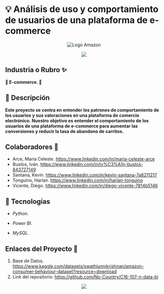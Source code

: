 # :bulb: Análisis de uso y comportamiento de usuarios de una plataforma de e-commerce


<div align="center">
  <img src="https://files.paredro.com/uploads/2018/08/Amazon-Logo.jpg" alt="Logo Amazon" />
</div>

<p align="center">
   <img src="https://img.shields.io/badge/STATUS-EN%20DESAROLLO-green">
   </p>
   
## Industria o Rubro :sparkles:

**:shopping_cart: E-commerce. :shopping_cart:**

## :pencil: Descripción

**Este proyecto se centra en entender los patrones de comportamiento de los usuarios y sus valoraciones en una plataforma de comercio electrónico. 
Nuestro objetivo es entender el comportamiento de los usuarios de una plataforma de e-commerce para aumentar las conversiones y reducir la tasa de abandono de carritos.**

## Colaboradores :rocket:

- Arce, María Celeste. https://www.linkedin.com/in/maria-celeste-arce
- Bustos, Iván. https://www.linkedin.com/in/iv%C3%A1n-bustos-843727149
- Santana, Kevin. https://www.linkedin.com/in/kevin-santana-7a8211217
- Tonguino, Harlan. https://www.linkedin.com/in/harlan-tonguino
- Vicente, Diego. https://www.linkedin.com/in/diego-vicente-7814b5146

## :wrench: Tecnologías

+ *Python.*

+ *Power BI.*

+ *MySQL.*

## Enlaces del Proyecto :link:

1. Base de Datos. https://www.kaggle.com/datasets/swathiunnikrishnan/amazon-consumer-behaviour-dataset?resource=download
2. Link del repositorio: https://github.com/No-Country/C16-107-n-data-bi

<p align="center">
  <img src="https://camo.githubusercontent.com/b25e5594ef0cd200f0ca9c5d8a8f284d9381cf2086b008d47da306c2060e1b72/68747470733a2f2f666f7274686562616467652e636f6d2f696d616765732f6261646765732f6275696c742d776974682d6c6f76652e737667">
   </p>



